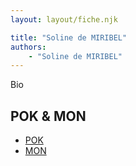 ```yaml
---
layout: layout/fiche.njk

title: "Soline de MIRIBEL"
authors:
    - "Soline de MIRIBEL"
---
```


Bio

## POK & MON

* [POK](./pok)
* [MON](./mon)
  